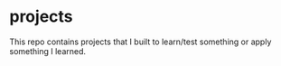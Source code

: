# projects

This repo contains projects that I built to learn/test something or apply something I learned.
